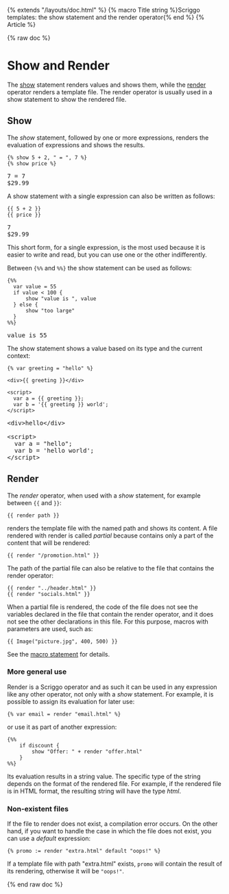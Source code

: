 {% extends "/layouts/doc.html" %}
{% macro Title string %}Scriggo templates: the show statement and the render operator{% end %}
{% Article %}

{% raw doc %}

# Show and Render 

The [show](#show) statement renders values and shows them, while the [render](#render) operator renders a template file.
The render operator is usually used in a show statement to show the rendered file.

## Show

The _show_ statement, followed by one or more expressions, renders the evaluation of expressions and shows the results.

```scriggo
{% show 5 + 2, " = ", 7 %}
{% show price %}
```
<pre class="result">
7 = 7
$29.99
</pre>

A show statement with a single expression can also be written as follows:

```scriggo
{{ 5 + 2 }}
{{ price }}
```
<pre class="result">
7
$29.99
</pre>

This short form, for a single expression, is the most used because it is easier to write and read, but you can use
one or the other indifferently.

Between `{%%` and `%%}` the show statement can be used as follows:

```scriggo
{%%
  var value = 55
  if value < 100 {
      show "value is ", value
  } else {
      show "too large"
  }
%%}
```
<pre class="result">value is 55</pre>

The show statement shows a value based on its type and the current context:

```scriggo
{% var greeting = "hello" %}

<div>{{ greeting }}</div>

<script>
  var a = {{ greeting }};
  var b = '{{ greeting }} world';
</script>
```
<pre class="result">
&lt;div&gt;hello&lt;/div&gt;

&lt;script&gt;
  var a = "hello";
  var b = 'hello world';
&lt;/script&gt;
</pre>

## Render

The _render_ operator, when used with a _show_ statement, for example between `{{` and `}}`:

```scriggo
{{ render path }}
```

renders the template file with the named path and shows its content. A file rendered with render is called _partial_
because contains only a part of the content that will be rendered:

```scriggo
{{ render "/promotion.html" }}
```

The path of the partial file can also be relative to the file that contains the render operator:

```scriggo
{{ render "../header.html" }}
{{ render "socials.html" }}
```

When a partial file is rendered, the code of the file does not see the variables declared in the file that contain the
render operator, and it does not see the other declarations in this file. For this purpose, macros with parameters are
used, such as:

```scriggo
{{ Image("picture.jpg", 400, 500) }}
```

See the [macro statement](macro) for details.

### More general use

Render is a Scriggo operator and as such it can be used in any expression like any other operator, not only with a
_show_ statement. For example, it is possible to assign its evaluation for later use:

```scriggo
{% var email = render "email.html" %}
```

or use it as part of another expression:

```scriggo
{%%
    if discount {
        show "Offer: " + render "offer.html"
    }
%%}
```

Its evaluation results in a string value. The specific type of the string depends on the format of the rendered file.
For example, if the rendered file is in HTML format, the resulting string will have the type _html_.

### Non-existent files

If the file to render does not exist, a compilation error occurs. On the other hand, if you want to handle the case in
which the file does not exist, you can use a _default_ expression:

```scriggo
{% promo := render "extra.html" default "oops!" %}
```

If a template file with path "extra.html" exists, `promo` will contain the result of its rendering, otherwise it will be
`"oops!"`.

{% end raw doc %}
